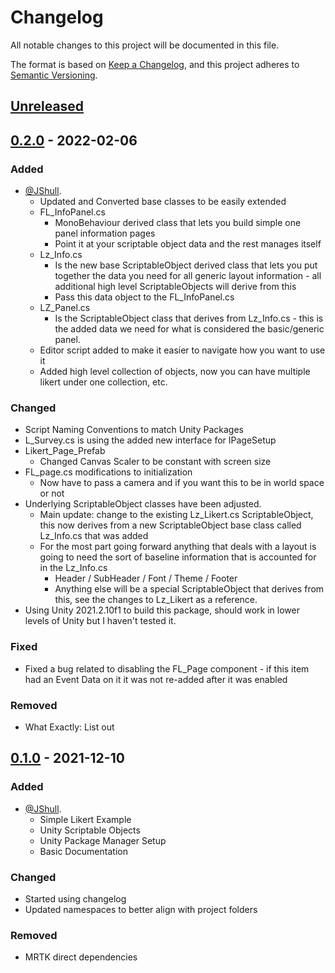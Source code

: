 # Changelog

All notable changes to this project will be documented in this file.

The format is based on [Keep a Changelog](https://keepachangelog.com/en/1.0.0/),
and this project adheres to [Semantic Versioning](https://semver.org/spec/v2.0.0.html).

## [Unreleased]

## [0.2.0] - 2022-02-06

### Added

- [@JShull](https://github.com/jshull).
  - Updated and Converted base classes to be easily extended
  - FL_InfoPanel.cs
    - MonoBehaviour derived class that lets you build simple one panel information pages
    - Point it at your scriptable object data and the rest manages itself
  - Lz_Info.cs
    - Is the new base ScriptableObject derived class that lets you put together the data you need for all generic layout information - all additional high level ScriptableObjects will derive from this
    - Pass this data object to the FL_InfoPanel.cs
  - LZ_Panel.cs
    - Is the ScriptableObject class that derives from Lz_Info.cs - this is the added data we need for what is considered the basic/generic panel.
  - Editor script added to make it easier to navigate how you want to use it
  - Added high level collection of objects, now you can have multiple likert under one collection, etc.

### Changed

- Script Naming Conventions to match Unity Packages
- L_Survey.cs is using the added new interface for IPageSetup
- Likert_Page_Prefab
  - Changed Canvas Scaler to be constant with screen size
- FL_page.cs modifications to initialization
  - Now have to pass a camera and if you want this to be in world space or not
- Underlying ScriptableObject classes have been adjusted.
  - Main update: change to the existing Lz_Likert.cs ScriptableObject, this now derives from a new ScriptableObject base class called Lz_Info.cs that was added
  - For the most part going forward anything that deals with a layout is going to need the sort of baseline information that is accounted for in the Lz_Info.cs
    - Header / SubHeader / Font / Theme / Footer
    - Anything else will be a special ScriptableObject that derives from this, see the changes to Lz_Likert as a reference.
- Using Unity 2021.2.10f1 to build this package, should work in lower levels of Unity but I haven't tested it.

### Fixed

- Fixed a bug related to disabling the FL_Page component - if this item had an Event Data on it it was not re-added after it was enabled

### Removed

- What Exactly: List out

[Unreleased]: https://github.com/jshull/LAXR/Readme.md
[0.2.0]: https://github.com/jshull/LAXR.git

## [0.1.0] - 2021-12-10

### Added

- [@JShull](https://github.com/jshull).
  - Simple Likert Example
  - Unity Scriptable Objects
  - Unity Package Manager Setup
  - Basic Documentation

### Changed

- Started using changelog
- Updated namespaces to better align with project folders

### Removed

- MRTK direct dependencies

[Unreleased]: https://github.com/jshull/LAXR.git

[0.1.0]: https://github.com/jshull/LAXR.git